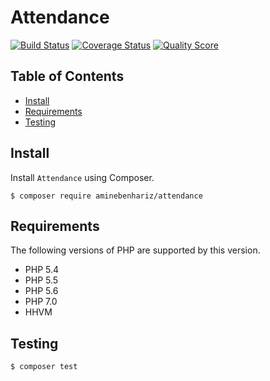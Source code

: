 # Attendance

[![Build Status](https://img.shields.io/travis/aminebenhariz/Attendance/master.svg?style=flat)](https://travis-ci.org/aminebenhariz/Attendance)
[![Coverage Status](https://coveralls.io/repos/aminebenhariz/Attendance/badge.svg?branch=master&service=github)](https://coveralls.io/github/aminebenhariz/Attendance?branch=master)
[![Quality Score](https://img.shields.io/scrutinizer/g/aminebenhariz/Attendance.svg?style=flat)](https://scrutinizer-ci.com/g/aminebenhariz/Attendance)

## Table of Contents

+ [Install](#install)
+ [Requirements](#requirements)
+ [Testing](#testing)

## Install

Install `Attendance` using Composer.

```
$ composer require aminebenhariz/attendance
```

## Requirements

The following versions of PHP are supported by this version.

+ PHP 5.4
+ PHP 5.5
+ PHP 5.6
+ PHP 7.0
+ HHVM

## Testing

``` bash
$ composer test
```